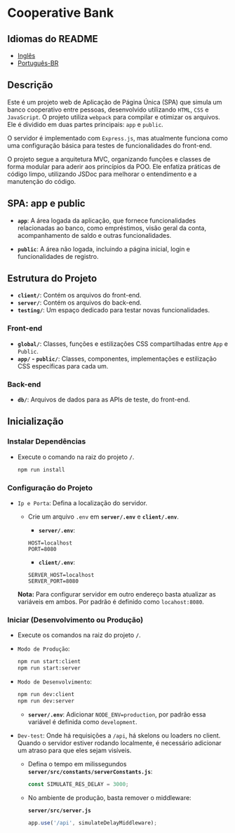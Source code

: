# Cooperative Bank

## Idiomas do README

- [Inglês](README.md)
- [Português-BR](README-pt.md)

## Descrição

Este é um projeto web de Aplicação de Página Única (SPA) que simula um banco cooperativo entre pessoas, desenvolvido utilizando `HTML`, `CSS` e `JavaScript`. O projeto utiliza `webpack` para compilar e otimizar os arquivos. Ele é dividido em duas partes principais: `app` e `public`.

O servidor é implementado com `Express.js`, mas atualmente funciona como uma configuração básica para testes de funcionalidades do front-end.

O projeto segue a arquitetura MVC, organizando funções e classes de forma modular para aderir aos princípios da POO. Ele enfatiza práticas de código limpo, utilizando JSDoc para melhorar o entendimento e a manutenção do código.

## SPA: app e public

- **`app`**: A área logada da aplicação, que fornece funcionalidades relacionadas ao banco, como empréstimos, visão geral da conta, acompanhamento de saldo e outras funcionalidades.

- **`public`**: A área não logada, incluindo a página inicial, login e funcionalidades de registro.

## Estrutura do Projeto

- **`client/`**: Contém os arquivos do front-end.
- **`server/`**: Contém os arquivos do back-end.
- **`testing/`**: Um espaço dedicado para testar novas funcionalidades.

### Front-end

- **`global/`**: Classes, funções e estilizações CSS compartilhadas entre `App` e `Public`.
- **`app/` - `public/`**: Classes, componentes, implementações e estilização CSS específicas para cada um.

### Back-end

- **`db/`**: Arquivos de dados para as APIs de teste, do front-end.

## Inicialização

### Instalar Dependências

- Execute o comando na raiz do projeto **`/`**.
  ```bash
  npm run install
  ```

### Configuração do Projeto

- `Ip e Porta`: Defina a localização do servidor.

  - Crie um arquivo `.env` em **`server/.env`** e **`client/.env`**.

    - **`server/.env`**:

    ```
    HOST=localhost
    PORT=8080
    ```

    - **`client/.env`**:

    ```
    SERVER_HOST=localhost
    SERVER_PORT=8080
    ```

  **Nota:** Para configurar servidor em outro endereço basta atualizar as variáveis em ambos. Por padrão é definido como `locahost:8080`.

### Iniciar (Desenvolvimento ou Produção)

- Execute os comandos na raiz do projeto **`/`**.

- `Modo de Produção`:

  ```bash
  npm run start:client
  npm run start:server
  ```

- `Modo de Desenvolvimento`:

  ```bash
  npm run dev:client
  npm run dev:server
  ```

  - **`server/.env`**: Adicionar `NODE_ENV=production`, por padrão essa variável é definida como `development`.

- `Dev-test`: Onde há requisições a `/api`, há skelons ou loaders no client. Quando o servidor estiver rodando localmente, é necessário adicionar um atraso para que eles sejam visíveis.

  - Defina o tempo em milissegundos **`server/src/constants/serverConstants.js`**:

    ```js
    const SIMULATE_RES_DELAY = 3000;
    ```

  - No ambiente de produção, basta remover o middleware:

    **`server/src/server.js`**

    ```js
    app.use('/api', simulateDelayMiddleware);
    ```
